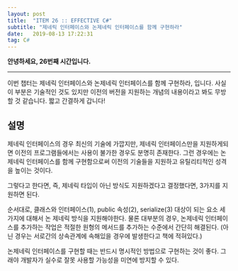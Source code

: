 ```yaml
---
layout: post
title:  "ITEM 26 :: EFFECTIVE C#"
subtitle: "제네릭 인터페이스와 논제네릭 인터페이스를 함께 구현하라"
date:   2019-08-13 17:22:31
tag: C#
---
```


**안녕하세요, 26번째 시간입니다.**

___

이번 챕터는 제네릭 인터페이스와 논제네릭 인터페이스를 함께 구현하라, 입니다.
사실 이 부분은 기술적인 것도 있지만 이전의 버전을 지원하는 개념의 내용이라고 봐도 무방할 것 같습니다.
짧고 간결하게 갑니다!

## 설명


제네릭 인터페이스의 경우 최신의 기술에 가깝지만, 제네릭 인터페이스만을 지원하게되면 이전의 프로그램들에서는 사용이 불가한 경우도 분명히 존재한다. 그런 경우에는 논제네릭 인터페이스를 함께 구현함으로써 이전의 기술들을 지원하고 유틸리티적인 성격을 높이는 것이다.

그렇다고 한다면, 즉, 제네릭 타입이 아닌 방식도 지원하겠다고 결정했다면, 3가지를 지원하면 된다.
	
순서대로, 클래스와 인터페이스(1), public 속성(2), serialize(3) 대상이 되는 요소 세가지에 대해서 논 제네릭 방식을 지원해야한다. 물론 대부분의 경우, 논제네릭 인터페이스를 추가하는 작업은 적절한 원형의 메서드를 추가하는 수준에서 간단히 해결된다. (아닌 경우는 서로간의 상속관계에 속해있을 경우에 발생한다고 책에 적혀있다.)
	
논제네릭 인터페이스를 구현할 때는 반드시 명시적인 방법으로 구현하는 것이 좋다. 그래야 개발자가 실수로 잘못 사용할 가능성을 미연에 방지할 수 있다.


















